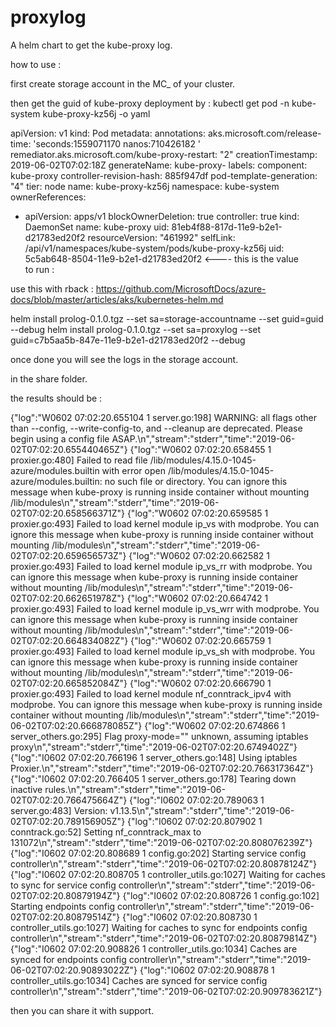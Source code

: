 # proxylog
A helm chart to get the kube-proxy log.

how to use :

first create storage account in the MC_ of your cluster.

then get the guid of kube-proxy deployment by :
kubectl get pod -n kube-system kube-proxy-kz56j    -o yaml   

apiVersion: v1
kind: Pod
metadata:
  annotations:
    aks.microsoft.com/release-time: 'seconds:1559071170 nanos:710426182 '
    remediator.aks.microsoft.com/kube-proxy-restart: "2"
  creationTimestamp: 2019-06-02T07:02:18Z
  generateName: kube-proxy-
  labels:
    component: kube-proxy
    controller-revision-hash: 885f947df
    pod-template-generation: "4"
    tier: node
  name: kube-proxy-kz56j
  namespace: kube-system
  ownerReferences:
  - apiVersion: apps/v1
    blockOwnerDeletion: true
    controller: true
    kind: DaemonSet
    name: kube-proxy
    uid: 81eb4f88-817d-11e9-b2e1-d21783ed20f2
  resourceVersion: "461992"
  selfLink: /api/v1/namespaces/kube-system/pods/kube-proxy-kz56j
  uid: 5c5ab648-8504-11e9-b2e1-d21783ed20f2 <---- this is the value   
  to run :
  
  use this with rback : https://github.com/MicrosoftDocs/azure-docs/blob/master/articles/aks/kubernetes-helm.md
  
  
  helm install prolog-0.1.0.tgz  --set sa=storage-accountname --set guid=guid  --debug
helm install prolog-0.1.0.tgz  --set sa=proxylog --set guid=c7b5aa5b-847e-11e9-b2e1-d21783ed20f2  --debug

once done you will see the logs in the storage account.

in the share folder.

the results should be :

{"log":"W0602 07:02:20.655104       1 server.go:198] WARNING: all flags other than --config, --write-config-to, and --cleanup are deprecated. Please begin using a config file ASAP.\n","stream":"stderr","time":"2019-06-02T07:02:20.655440465Z"}
{"log":"W0602 07:02:20.658455       1 proxier.go:480] Failed to read file /lib/modules/4.15.0-1045-azure/modules.builtin with error open /lib/modules/4.15.0-1045-azure/modules.builtin: no such file or directory. You can ignore this message when kube-proxy is running inside container without mounting /lib/modules\n","stream":"stderr","time":"2019-06-02T07:02:20.658566371Z"}
{"log":"W0602 07:02:20.659585       1 proxier.go:493] Failed to load kernel module ip_vs with modprobe. You can ignore this message when kube-proxy is running inside container without mounting /lib/modules\n","stream":"stderr","time":"2019-06-02T07:02:20.659656573Z"}
{"log":"W0602 07:02:20.662582       1 proxier.go:493] Failed to load kernel module ip_vs_rr with modprobe. You can ignore this message when kube-proxy is running inside container without mounting /lib/modules\n","stream":"stderr","time":"2019-06-02T07:02:20.662651978Z"}
{"log":"W0602 07:02:20.664742       1 proxier.go:493] Failed to load kernel module ip_vs_wrr with modprobe. You can ignore this message when kube-proxy is running inside container without mounting /lib/modules\n","stream":"stderr","time":"2019-06-02T07:02:20.664834082Z"}
{"log":"W0602 07:02:20.665759       1 proxier.go:493] Failed to load kernel module ip_vs_sh with modprobe. You can ignore this message when kube-proxy is running inside container without mounting /lib/modules\n","stream":"stderr","time":"2019-06-02T07:02:20.665852084Z"}
{"log":"W0602 07:02:20.666790       1 proxier.go:493] Failed to load kernel module nf_conntrack_ipv4 with modprobe. You can ignore this message when kube-proxy is running inside container without mounting /lib/modules\n","stream":"stderr","time":"2019-06-02T07:02:20.666878085Z"}
{"log":"W0602 07:02:20.674866       1 server_others.go:295] Flag proxy-mode=\"\" unknown, assuming iptables proxy\n","stream":"stderr","time":"2019-06-02T07:02:20.6749402Z"}
{"log":"I0602 07:02:20.766196       1 server_others.go:148] Using iptables Proxier.\n","stream":"stderr","time":"2019-06-02T07:02:20.766317364Z"}
{"log":"I0602 07:02:20.766405       1 server_others.go:178] Tearing down inactive rules.\n","stream":"stderr","time":"2019-06-02T07:02:20.766475664Z"}
{"log":"I0602 07:02:20.789063       1 server.go:483] Version: v1.13.5\n","stream":"stderr","time":"2019-06-02T07:02:20.789156905Z"}
{"log":"I0602 07:02:20.807902       1 conntrack.go:52] Setting nf_conntrack_max to 131072\n","stream":"stderr","time":"2019-06-02T07:02:20.808076239Z"}
{"log":"I0602 07:02:20.808689       1 config.go:202] Starting service config controller\n","stream":"stderr","time":"2019-06-02T07:02:20.80878124Z"}
{"log":"I0602 07:02:20.808705       1 controller_utils.go:1027] Waiting for caches to sync for service config controller\n","stream":"stderr","time":"2019-06-02T07:02:20.80879194Z"}
{"log":"I0602 07:02:20.808726       1 config.go:102] Starting endpoints config controller\n","stream":"stderr","time":"2019-06-02T07:02:20.80879514Z"}
{"log":"I0602 07:02:20.808730       1 controller_utils.go:1027] Waiting for caches to sync for endpoints config controller\n","stream":"stderr","time":"2019-06-02T07:02:20.80879814Z"}
{"log":"I0602 07:02:20.908826       1 controller_utils.go:1034] Caches are synced for endpoints config controller\n","stream":"stderr","time":"2019-06-02T07:02:20.90893022Z"}
{"log":"I0602 07:02:20.908878       1 controller_utils.go:1034] Caches are synced for service config controller\n","stream":"stderr","time":"2019-06-02T07:02:20.909783621Z"}

then you can share it with support.



